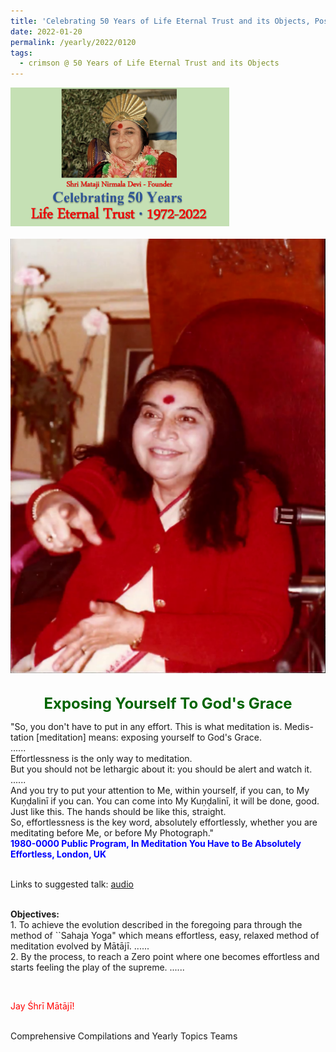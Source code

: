 ```yaml
---
title: 'Celebrating 50 Years of Life Eternal Trust and its Objects, Post 3'
date: 2022-01-20
permalink: /yearly/2022/0120
tags:
  - crimson @ 50 Years of Life Eternal Trust and its Objects
---
```


<div style="text-align: left"><img src="/images/Celebrating50YearsLET.png" width="350" /></div><br>

<div style="text-align: center"><img src="/images/image884_Usha_Peter_Brownscombe_Collection.png" /></div>

<br>
<p style="color:DarkGreen; text-align:center">
<font size="+2"><b>Exposing Yourself To God's Grace</b><br></font>
</p>

<p>
"So, you don't have to put in any effort. This is what meditation is. Medis-tation [meditation] means: exposing yourself to God's Grace.<br>
......<br>
Effortlessness is the only way to meditation.<br>
But you should not be lethargic about it: you should be alert and watch it.<br>
......<br>
And you try to put your attention to Me, within yourself, if you can, to My Kuṇḍalinī if you can. You can come into My Kuṇḍalinī, it will be done, good. Just like this. The hands should be like this, straight.<br>
So, effortlessness is the key word, absolutely effortlessly, whether you are meditating before Me, or before My Photograph."<br>
<font color="blue"><b>1980-0000 Public Program, In Meditation You Have to Be Absolutely Effortless, London, UK</b></font><br>
</p>

<br>
Links to suggested talk: <a href="https://soundcloud.com/nirmala-vidya-portal/1980-0000-1-how_to_meditate-1"> audio</a><br>
<br>

<p>
<b>Objectives:</b><br>
1. To achieve the evolution described in the foregoing para through the method of ``Sahaja Yoga" which means effortless, easy, relaxed method of meditation evolved by Mātājī. ......<br>
2. By the process, to reach a Zero point where one becomes effortless and starts feeling the play of the supreme. ...... 
</p>

<br>
<p style="color:red;">Jay Śhrī Mātājī!<br></p>

<br>
Comprehensive Compilations and Yearly Topics Teams